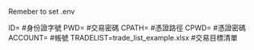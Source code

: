 Remeber to set .env

ID=  #身份證字號
PWD=  #交易密碼
CPATH=  #憑證路徑
CPWD=  #憑證密碼
ACCOUNT=  #帳號
TRADELIST=trade_list_example.xlsx  #交易目標清單
